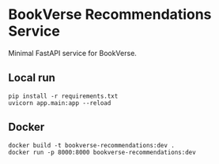# BookVerse Recommendations Service

Minimal FastAPI service for BookVerse.

## Local run
```
pip install -r requirements.txt
uvicorn app.main:app --reload
```

## Docker
```
docker build -t bookverse-recommendations:dev .
docker run -p 8000:8000 bookverse-recommendations:dev
```
